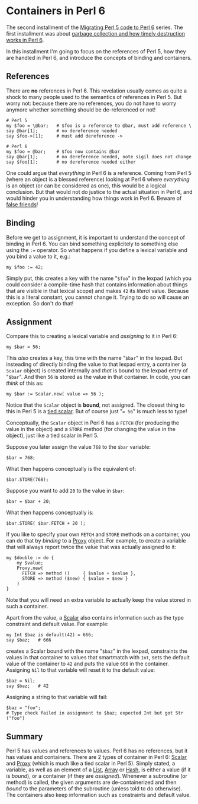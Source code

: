 Containers in Perl 6
====================
The second installment of the
[Migrating Perl 5 code to Perl 6](5to6-introduction.md) series.  The first
installment was about [garbage collection and how timely destruction works in Perl 6](5to6-finalizing.md).

In this installment I'm going to focus on the references of Perl 5, how they
are handled in Perl 6, and introduce the concepts of binding and containers.

References
----------
There are **no** references in Perl 6.  This revelation usually comes as quite
a shock to many people used to the semantics of references in Perl 5.  But
worry not: because there are no references, you do not have to worry anymore
whether something should be de-referenced or not!

    # Perl 5
    my $foo = \@bar;   # $foo is a reference to @bar, must add reference \
    say @bar[1];       # no dereference needed
    say $foo->[1];     # must add dereference ->

    # Perl 6
    my $foo = @bar;    # $foo now contains @bar
    say @bar[1];       # no dereference needed, note sigil does not change
    say $foo[1];       # no dereference needed either

One could argue that *everything* in Perl 6 is a reference.  Coming from
Perl 5 (where an object is a blessed reference) looking at Perl 6 where
*everything* is an object (or can be considered as one), this would be a
logical conclusion.  But that would not do justice to the actual situation
in Perl 6, and would hinder you in understanding how things work in Perl 6.
Beware of [false friends](https://en.wikipedia.org/wiki/False_friend)!

Binding
-------
Before we get to assignment, it is important to understand the concept of
binding in Perl 6.  You can bind something explicitely to something else
using the `:=` operator.  So what happens if you define a lexical variable
and you bind a value to it, e.g.:

    my $foo := 42;

Simply put, this creates a key with the name "`$foo`" in the lexpad (which
you could consider a compile-time hash that contains information about things
that are visible in that lexical scope) and makes `42` its *literal* value.
Because this is a literal constant, you cannot change it.  Trying to do so
will cause an exception.  So don't do that!

Assignment
----------
Compare this to creating a lexical variable and *assigning* to it in Perl 6:

    my $bar = 56;

This *also* creates a key, this time with the name "`$bar`" in the lexpad.
But insteading of directly binding the value to that lexpad entry, a
container (a `Scalar` object) is created internally and *that* is bound to
the lexpad entry of "`$bar`".  And then `56` is stored as the value in that
container.  In code, you can *think* of this as:

    my $bar := Scalar.new( value => 56 );

Notice that the `Scalar` object is **bound**, not assigned.  The closest
thing to this in Perl 5 is a
[tied scalar](https://metacpan.org/pod/distribution/perl/pod/perltie.pod#Tying-Scalars).
But of course just "`= 56`" is much less to type!

Conceptually, the `Scalar` object in Perl 6 has a `FETCH` (for producing the
value in the object) and a `STORE` method (for changing the value in the
object), just like a tied scalar in Perl 5.

Suppose you later assign the value `768` to the `$bar` variable:

    $bar = 768;

What then happens conceptually is the equivalent of:

    $bar.STORE(768);

Suppose you want to add `20` to the value in `$bar`:

    $bar = $bar + 20;

What then happens conceptually is:

    $bar.STORE( $bar.FETCH + 20 );

If you like to specify your own `FETCH` and `STORE` methods on a container,
you can do that by *binding* to a
[Proxy](https://docs.perl6.org/type/Proxy) object.  For example, to create
a variable that will always report twice the value that was actually assigned
to it:

    my $double := do {
        my $value;
        Proxy.new(
          FETCH => method ()     { $value + $value },
          STORE => method ($new) { $value = $new }
        )
    }

Note that you will need an extra variable to actually keep the value stored
in such a container.

Apart from the value, a [Scalar](https://docs.perl6.org/type/Scalar) also
contains information such as the type constraint and default value.  For
example:

    my Int $baz is default(42) = 666;
    say $baz;   # 666

creates a Scalar bound with the name "`$baz`" in the lexpad, constraints the
values in that container to values that smartmatch with `Int`, sets the
default value of the container to `42` and puts the value `666` in the
container.  Assigning `Nil` to that variable will reset it to the default
value:

    $baz = Nil;
    say $baz;   # 42

Assigning a string to that variable will fail:

    $baz = "foo";
    # Type check failed in assignment to $baz; expected Int but got Str ("foo")

Summary
-------
Perl 5 has values and references to values.  Perl 6 has no references, but
it has values and containers.  There are 2 types of container in Perl 6:
[Scalar](https://docs.perl6.org/type/Scalar) and
[Proxy](https://docs.perl6.org/type/Proxy) (which is much like a tied scalar
in Perl 5).  Simply stated, a variable, as well as an element of a
[List](https://docs.perl6.org/type/List), 
[Array](https://docs.perl6.org/type/Array) or
[Hash](https://docs.perl6.org/type/Hash), is either a value (if it is
*bound*), or a container (if they are *assigned*).  Whenever a subroutine
(or method) is called, the given arguments are de-containerized and then
*bound* to the parameters of the subroutine (unless told to do otherwise).
The containers also keep information such as constraints and default value.
